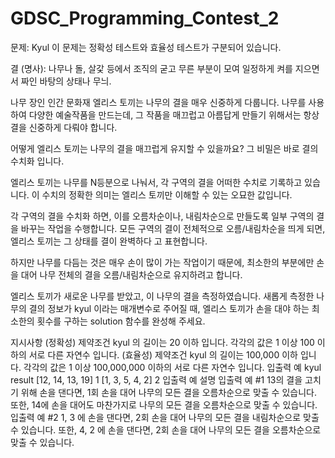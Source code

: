 # GDSC_Programming_Contest_2
문제:
Kyul
이 문제는 정확성 테스트와 효율성 테스트가 구분되어 있습니다.

결 (명사): 나무나 돌, 살갗 등에서 조직의 굳고 무른 부분이 모여 일정하게 켜를 지으면서 짜인 바탕의 상태나 무늬.

나무 장인 인간 문화재 엘리스 토끼는 나무의 결을 매우 신중하게 다룹니다. 나무를 사용하여 다양한 예술작품을 만드는데, 그 작품을 매끄럽고 아름답게 만들기 위해서는 항상 결을 신중하게 다뤄야 합니다.

어떻게 엘리스 토끼는 나무의 결을 매끄럽게 유지할 수 있을까요? 그 비밀은 바로 결의 수치화 입니다.

엘리스 토끼는 나무를 N등분으로 나눠서, 각 구역의 결을 어떠한 수치로 기록하고 있습니다. 이 수치의 정확한 의미는 엘리스 토끼만 이해할 수 있는 오묘한 값입니다.

각 구역의 결을 수치화 하면, 이를 오름차순이나, 내림차순으로 만들도록 일부 구역의 결을 바꾸는 작업을 수행합니다. 모든 구역의 결이 전체적으로 오름/내림차순을 띄게 되면, 엘리스 토끼는 그 상태를 결이 완벽하다 고 표현합니다.

하지만 나무를 다듬는 것은 매우 손이 많이 가는 작업이기 때문에, 최소한의 부분에만 손을 대어 나무 전체의 결을 오름/내림차순으로 유지하려고 합니다.

엘리스 토끼가 새로운 나무를 받았고, 이 나무의 결을 측정하였습니다. 새롭게 측정한 나무의 결의 정보가 kyul 이라는 매개변수로 주어질 때, 엘리스 토끼가 손을 대야 하는 최소한의 횟수를 구하는 solution 함수를 완성해 주세요.


지시사항
(정확성) 제약조건
kyul 의 길이는 20 이하 입니다.
각각의 값은 1 이상 100 이하의 서로 다른 자연수 입니다.
(효율성) 제약조건
kyul 의 길이는 100,000 이하 입니다.
각각의 값은 1 이상 100,000,000 이하의 서로 다른 자연수 입니다.
입출력 예
kyul	result
[12, 14, 13, 19]	1
[1, 3, 5, 4, 2]	2
입출력 예 설명
입출력 예 #1
13의 결을 고치기 위해 손을 댄다면, 1회 손을 대어 나무의 모든 결을 오름차순으로 맞출 수 있습니다.
또한, 14에 손을 대어도 마찬가지로 나무의 모든 결을 오름차순으로 맞출 수 있습니다.
입출력 예 #2
1, 3 에 손을 댄다면, 2회 손을 대어 나무의 모든 결을 내림차순으로 맞출 수 있습니다.
또한, 4, 2 에 손을 댄다면, 2회 손을 대어 나무의 모든 결을 오름차순으로 맞출 수 있습니다.
